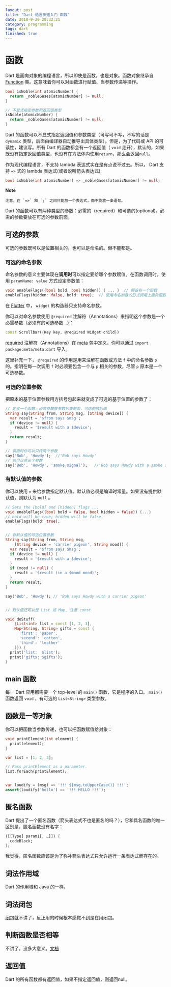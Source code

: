```yaml
---
layout: post
title: "Dart 语言快速入门-函数"
date: 2018-9-30 20:32:21
category: programming
tags: dart
finished: true
---
```



# 函数

Dart 是面向对象的编程语言，所以即使是函数，也是对象。函数对象继承自 [Function][func]·类。这意味着你可以对函数进行赋值、当参数传递等操作。

```dart
bool isNoble(int atomicNumber) {
  return _nobleGases[atomicNumber] != null;
}

// 不显式指定参数和返回值类型
isNoble(atomicNumber) {
  return _nobleGases[atomicNumber] != null;
}
```

Dart 的函数可以不显式指定返回值和参数类型（可写可不写，不写的话是 `dynamic` 类型，后面由编译器自动推导出具体类型）。但是，为了代码或 API 的可读性，建议写。所有 Dart 的函数都会有一个返回值（ `void` 走开），默认的，如果既没有指定返回值类型，也没有在方法体内使用`return`，那么会返回`null`。

作为现代编程语言，不支持 lambda 表达式实在是有点说不过去。所以， Dart 支持 `=>` 式的 lambda 表达式(或者说叫箭头表达式):

```dart
bool isNoble(int atomicNumber) => _nobleGases[atomicNumber] != null;
```

**Note**

    注意，在 `=>` 和 `;` 之间只能放一个表达式，而不能放一条语句。


Dart 的函数可以有两种类型的参数：必需的（required）和可选的(optional)。必需的参数要放在可选的参数前面。

## 可选的参数

可选的参数既可以是位置相关的，也可以是命名的。但不能都是。

### 可选的命名参数

命名参数的意义主要体现在**调用时**可以指定要给哪个参数赋值。在函数调用时，使用 `paramName: value` 方式设定参数值：
```dart
void enableFlags({bool bold, bool hidden}) { ... }  // 假设有一个函数
enableFlags(hidden: false, bold: true);  // 使用命名参数的形式调用上面的函数，注意可以改变参数位置（顺序）
```

在 [Flutter][flutter] 中， `widget` 的构造器只支持命名参数。

你可以对命名参数使用 `@required` 注解符（Annotations）来指明这个参数是一个必需参数（必须有的可选参数...）：
```dart
const Scrollbar({Key key, @required Widget child})
```

[required][] 注解符（Annotations）在 [meta][] 包中定义。你可以通过 `import package:meta/meta.dart` 导入。

这里补充一下， `@required` 的作用是用来注解在函数或方法 `f` 中的命名参数 `p` 的。指明在每一次调用 `f` 时必须要包含一个与 `p` 相关的参数，尽管 `p` 原本是一个可选参数。

### 可选的位置参数

把原本的基于位置参数用方括号包起来就变成了可选的基于位置的参数了：
```dart
// 定义一个函数，必需参数放参数列表前面，可选的放后面
String say(String from, String msg, [String device]) {
  var result = '$from says $msg';
  if (device != null) {
    result = '$result with a $device';
  }
  return result;
}

// 调用时你可以只传两个参数
say('Bob', 'Howdy');  //'Bob says Howdy'
// 也可以传三个参数
say('Bob', 'Howdy', 'smoke signal');   //'Bob says Howdy with a smoke signal'
```

### 有默认值的参数

你可以使用 `=` 来给参数指定默认值。默认值必须是编译时常量。如果没有提供默认值，则默认为 `null` 。
```dart
// Sets the [bold] and [hidden] flags ...
void enableFlags({bool bold = false, bool hidden = false}) {...}
// bold will be true; hidden will be false.
enableFlags(bold: true);


// 有默认值的可选位置参数
String say(String from, String msg,
    [String device = 'carrier pigeon', String mood]) {
  var result = '$from says $msg';
  if (device != null) {
    result = '$result with a $device';
  }
  if (mood != null) {
    result = '$result (in a $mood mood)';
  }
  return result;
}

say('Bob', 'Howdy'); // 'Bob says Howdy with a carrier pigeon'


// 默认值还可以是 List 或 Map, 注意 const

void doStuff(
    {List<int> list = const [1, 2, 3],
    Map<String, String> gifts = const {
      'first': 'paper',
      'second': 'cotton',
      'third': 'leather'
    }}) {
  print('list:  $list');
  print('gifts: $gifts');
}
```

## main 函数

每一 Dart 应用都需要一个 top-level 的 `main()` 函数，它是程序的入口。 `main()` 函数返回 `void` ，有可选的 `List<String>` 类型参数。

## 函数是一等对象

你可以把函数当参数传递，也可以把函数赋值给对象：
```dart
void printElement(int element) {
  print(element);
}

var list = [1, 2, 3];

// Pass printElement as a parameter.
list.forEach(printElement);


var loudify = (msg) => '!!! ${msg.toUpperCase()} !!!';
assert(loudify('hello') == '!!! HELLO !!!');
```

## 匿名函数

Dart 提出了一个匿名函数（箭头表达式不也是匿名的吗？），它和具名函数的唯一区别是，匿名函数没有名字：
```dart
([[Type] param1[, …]]) { 
  codeBlock; 
}; 
```

我觉得，匿名函数应该是为了弥补箭头表达式只允许运行一条表达式而存在的。


## 词法作用域

Dart 的作用域和 Java 的一样。


## 词法闭包

[闭包][closures]就不讲了，反正用的时候根本感觉不到是在用闭包。

## 判断函数是否相等

不讲了，没多大意义。[文档][equality]

## 返回值

Dart 的所有函数都有返回值，如果不指定返回值，则返回null。


[func]: https://api.dartlang.org/stable/dart-core/Function-class.html
[flutter]: https://flutter.io/
[required]: https://pub.dartlang.org/documentation/meta/latest/meta/required-constant.html
[meta]: https://pub.dartlang.org/packages/meta
[closures]: https://www.dartlang.org/guides/language/language-tour#lexical-closures
[equality]: https://www.dartlang.org/guides/language/language-tour#testing-functions-for-equality